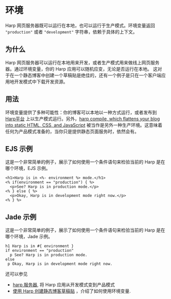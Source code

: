 # 环境

Harp 网页服务器既可以运行在本地，也可以运行于生产模式。环境变量返回 `"production"` 或者 `"development"` 字符串，依赖于具体的上下文。

## 为什么

Harp 网页服务器可以运行在本地用来开发，或者生产模式用来做线上网页服务器。通过环境变量，你的 Harp 应用可以随机应变，无论是否运行在本地。
这对于在一个静态博客中创建一个草稿贴是绝佳的，还有一个例子是只在一个客户端应用地开发模式中下载开发资源。

## 用法

环境变量提供了多种可能性：你的博客可以本地以一种方式运行，或者发布到 [Harp平台](https://www.harp.io/) 上以生产模式运行。另外，[harp compile, which flattens your blog into static HTML, CSS, and JavaScript](http://harpjs.com/docs/environment/compile) 被当作是另外一种生产环境。这意味着任何为产品模式准备的，当你只是提供静态页面服务时，依然会有。

## EJS 示例

这是一个非常简单的例子，展示了如何使用一个条件语句来检验当前的 Harp 是在哪个环境，EJS 示例。

``` 
<h1>Harp is in <%- environment %> mode.</h1>
<% if(environment == "production") { %>
  <p>See? Harp is in production mode.</p>
<% } else { %>
  <p>Okay, Harp is in development mode right now.</p>
<% } %>
```

## Jade 示例

这是一个非常简单的例子，展示了如何使用一个条件语句来检验当前的 Harp 是在哪个环境，Jade 示例。

``` 
h1 Harp is in #{ environment }
if environment == "production"
  p See? Harp is in production mode.
else
 p Okay, Harp is in development mode right now. 
```

还可以参见
- [harp 服务器](http://harpjs.com/docs/environment/server), 将 Harp 应用从开发模式变到产品模式
- [使用 Harp 创建静态博客草稿贴](http://kennethormandy.com/journal/static-draft-posts-with-harp) ，介绍了如何使用环境变量.
